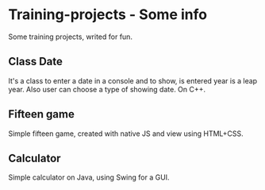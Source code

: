# Training-projects - Some info
Some training projects, writed for fun.
## Class Date
It's a class to enter a date in a console and to show, is entered year is a leap year. Also user can choose a type of showing date. On C++.
## Fifteen game
Simple fifteen game, created with native JS and view using HTML+CSS.
## Calculator
Simple calculator on Java, using Swing for a GUI. 
